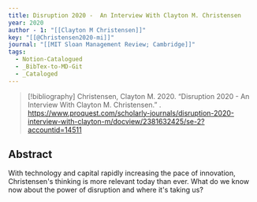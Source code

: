 ```yaml
---
title: Disruption 2020 -  An Interview With Clayton M. Christensen
year: 2020
author - 1: "[[Clayton M Christensen]]"
key: "[[@Christensen2020-mi]]"
journal: "[[MIT Sloan Management Review; Cambridge]]"
tags:
  - Notion-Catalogued
  - _BibTex-to-MD-Git
  - _Cataloged
---
```


> [!bibliography]
> Christensen, Clayton M. 2020. “Disruption 2020 -  An Interview With Clayton M. Christensen.” . https://www.proquest.com/scholarly-journals/disruption-2020-interview-with-clayton-m/docview/2381632425/se-2?accountid=14511

## Abstract
With technology and capital rapidly increasing the pace of innovation, Christensen's thinking is more relevant today than ever. What do we know now about the power of disruption and where it's taking us?